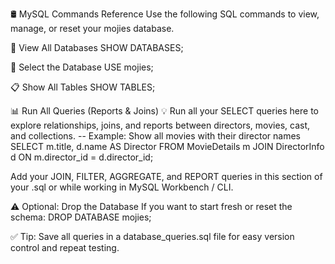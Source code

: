 🛢️ MySQL Commands Reference
Use the following SQL commands to view, manage, or reset your mojies database.

📂 View All Databases
SHOW DATABASES;

📌 Select the Database
USE mojies;

📋 Show All Tables
SHOW TABLES;

📊 Run All Queries (Reports & Joins)
💡 Run all your SELECT queries here to explore relationships, joins, and reports between directors, movies, cast, and collections.
-- Example: Show all movies with their director names
SELECT m.title, d.name AS Director
FROM MovieDetails m
JOIN DirectorInfo d ON m.director_id = d.director_id;

Add your JOIN, FILTER, AGGREGATE, and REPORT queries in this section of your .sql or while working in MySQL Workbench / CLI.

⚠️ Optional: Drop the Database
If you want to start fresh or reset the schema:
DROP DATABASE mojies;

✅ Tip: Save all queries in a database_queries.sql file for easy version control and repeat testing.
